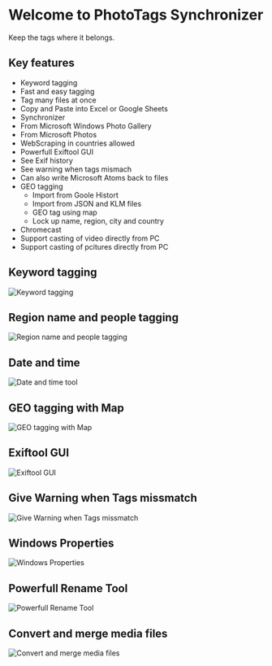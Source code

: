 # Welcome to PhotoTags Synchronizer
Keep the tags where it belongs.

## Key features

- Keyword tagging
 - Fast and easy tagging
 - Tag many files at once
 - Copy and Paste into Excel or Google Sheets
- Synchronizer
 - From Microsoft Windows Photo Gallery
 - From Microsoft Photos
 - WebScraping in countries allowed
- Powerfull Exiftool GUI
 - See Exif history
 - See warning when tags mismach
 - Can also write Microsoft Atoms back to files
- GEO tagging
  - Import from Goole Histort
  - Import from JSON and KLM files
  - GEO tag using map
  - Lock up name, region, city and country
- Chromecast
 - Support casting of video directly from PC
 - Support casting of pcitures directly from PC


## Keyword tagging

![Keyword tagging](screenshots/screenshot_keyword_tags.png)

## Region name and people tagging

![Region name and people tagging](screenshots/screenshot_people.png)

## Date and time

![Date and time tool](screenshots/screenshot_date_and_time.png)

## GEO tagging with Map

![GEO tagging with Map](screenshots/screenshot_map.png)

## Exiftool GUI

![Exiftool GUI](screenshots/screenshot_exiftool.png)

## Give Warning when Tags missmatch

![Give Warning when Tags missmatch](screenshots/screenshot_exiftoolwarnings.png)

## Windows Properties

![Windows Properties](screenshots/screenshot_windowsproperties.png)

## Powerfull Rename Tool

![Powerfull Rename Tool](screenshots/screenshot_renametool.png)

## Convert and merge media files

![Convert and merge media files](screenshots/screenshot_convert_and_merge.png)
